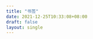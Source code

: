 ```yaml
---
title: "书签"
date: 2021-12-25T10:33:08+08:00
draft: false
layout: single
---
```


<div id="bookmarks_container"></div>

<script>
  document.addEventListener("DOMContentLoaded", function () {
    const PER_PAGE = 50;

    async function fetchBookmarks(page = 0) {
      const req = await fetch(
        `https://api.allorigins.win/get?url=${encodeURIComponent(
          `https://api.raindrop.io/v1/raindrops/34199304?sort=-created&search=type:link&perpage=${PER_PAGE}&page=${page}`
        )}`,
        {
          headers: {
            Authorization: `Bearer d7e078a0-3f49-4419-981a-8695c399b0d8`,
          },
        }
      );

      if (!req.ok) {
        console.error("Failed to fetch bookmarks:", req.statusText);
        return [];
      }

      const data = await req.json();
      const parsedData = JSON.parse(data.contents);

      return parsedData?.items.map((item) => ({
        _id: item._id,
        title: item.title,
        link: item.link,
        cover: item.cover,
        tags: item.tags,
        created: new Date(item.created * 1000).toLocaleDateString(),
        lastUpdate: new Date(item.lastUpdate * 1000).toLocaleDateString(),
      }));
    }

    async function displayBookmarks() {
      const bookmarksContainer = document.getElementById("bookmarks_container");
      const bookmarks = await fetchBookmarks();

      bookmarks.forEach((bookmark) => {
        const bookmarkElem = document.createElement("div");
        bookmarkElem.innerHTML = `
            <h3>${bookmark.title}</h3>
            <a href="${bookmark.link}">${bookmark.link}</a>
            <p>Created: ${bookmark.created}</p>
            <p>Last Update: ${bookmark.lastUpdate}</p>
          `;
        bookmarksContainer.appendChild(bookmarkElem);
      });
    }

    displayBookmarks();
  });
</script>
